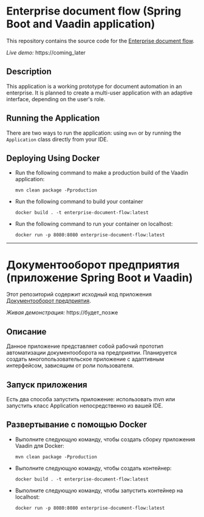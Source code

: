 # Enterprise document flow (Spring Boot and Vaadin application)

This repository contains the source code for
the [Enterprise document flow](https://github.com/partezan7/enterprise-document-flow).

*Live demo:* https://coming_later

## Description

This application is a working prototype for document automation in an enterprise. It is planned to create a multi-user
application with an adaptive interface, depending on the user's role.

## Running the Application

There are two ways to run the application:  using `mvn` or by running the `Application` class directly from your IDE.

## Deploying Using Docker

* Run the following command to make a production build of the Vaadin application:

  `mvn clean package -Pproduction`

* Run the following command to build your container

  `docker build . -t enterprise-document-flow:latest`

* Run the following command to run your container on localhost:

  `docker run -p 8080:8080 enterprise-document-flow:latest`

_______________________________________________________________________________________________________________________

# Документооборот предприятия (приложение Spring Boot и Vaadin)

Этот репозиторий содержит исходный код
приложения [Документооборот предприятия](https://github.com/partezan7/enterprise-document-flow).

*Живая демонстрация:* https://будет_позже

## Описание

Данное приложение представляет собой рабочий прототип автоматизации документооборота на предприятии. Планируется создать
многопользовательское приложение с адаптивным интерфейсом, зависящим от роли пользователя.

## Запуск приложения

Есть два способа запустить приложение: использовать mvn или запустить класс Application непосредственно из вашей IDE.

## Развертывание с помощью Docker

* Выполните следующую команду, чтобы создать сборку приложения Vaadin для Docker:

  `mvn clean package -Pproduction`

* Выполните следующую команду, чтобы создать контейнер:

  `docker build . -t enterprise-document-flow:latest`

* Выполните следующую команду, чтобы запустить контейнер на localhost:

  `docker run -p 8080:8080 enterprise-document-flow:latest`